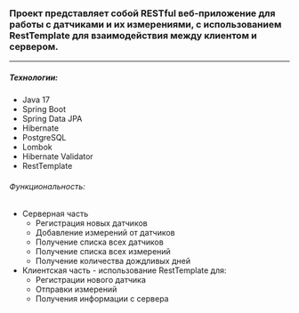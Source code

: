 
### Проект представляет собой RESTful веб-приложение для работы с датчиками и их измерениями, с использованием RestTemplate для взаимодействия между клиентом и сервером.
___
##### Технологии:
* Java 17
* Spring Boot
* Spring Data JPA
* Hibernate
* PostgreSQL
* Lombok
* Hibernate Validator
* RestTemplate

###### Функциональность:
* Серверная часть
    * Регистрация новых датчиков
    * Добавление измерений от датчиков
    * Получение списка всех датчиков
    * Получение списка всех измерений
    * Получение количества дождливых дней
* Клиентская часть - использование RestTemplate для:
    * Регистрации нового датчика
    * Отправки измерений
    * Получения информации с сервера
